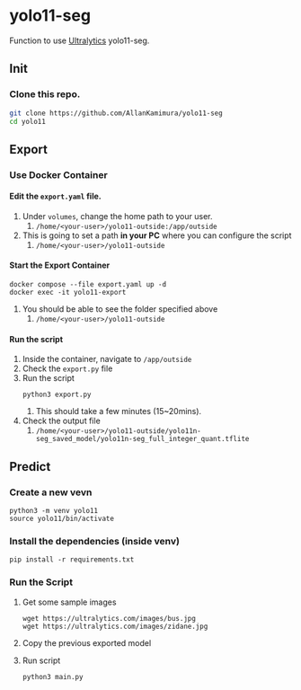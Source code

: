 # yolo11-seg
Function to use [Ultralytics](https://github.com/ultralytics/ultralytics/tree/main) yolo11-seg.

## Init

### Clone this repo.
```bash
git clone https://github.com/AllanKamimura/yolo11-seg
cd yolo11
```

## Export

### Use Docker Container

#### Edit the `export.yaml` file.
1. Under `volumes`, change the home path to your user.
    1. `/home/<your-user>/yolo11-outside:/app/outside`
2. This is going to set a path **in your PC** where you can configure the script
    1. `/home/<your-user>/yolo11-outside`
   
#### Start the Export Container
```
docker compose --file export.yaml up -d
docker exec -it yolo11-export
```

1. You should be able to see the folder specified above
    1.  `/home/<your-user>/yolo11-outside`


#### Run the script
1. Inside the container, navigate to `/app/outside`
2. Check the `export.py` file
3. Run the script
    ```shell
    python3 export.py
    ```
    1. This should take a few minutes (15~20mins).
4. Check the output file
    1. `/home/<your-user>/yolo11-outside/yolo11n-seg_saved_model/yolo11n-seg_full_integer_quant.tflite`

## Predict

### Create a new vevn

```shell
python3 -m venv yolo11
source yolo11/bin/activate
```

### Install the dependencies (inside venv)

```shell
pip install -r requirements.txt
```

### Run the Script

1. Get some sample images

    ```shell
    wget https://ultralytics.com/images/bus.jpg
    wget https://ultralytics.com/images/zidane.jpg
    ```

1. Copy the previous exported model

1. Run script

    ```shell
    python3 main.py
    ```